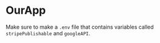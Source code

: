 # OurApp

Make sure to make a `.env` file that contains variables called `stripePublishable` and `googleAPI`. 